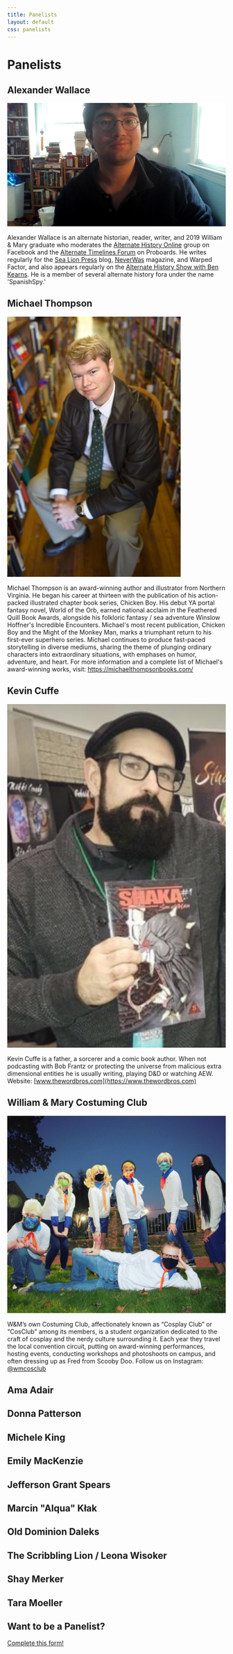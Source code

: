 ```yaml
---
title: Panelists
layout: default
css: panelists
---
```


# Panelists

##  Alexander Wallace
![Alexander Wallace](assets/img/alexanderwallace.jpg)

Alexander Wallace is an alternate historian, reader, writer, and 2019 William & Mary graduate who moderates the [Alternate History Online](https://www.facebook.com/groups/2208892565) group on Facebook and the [Alternate Timelines Forum](https://alternate-timelines.com/) on Proboards. He writes regularly for the [Sea Lion Press](https://www.sealionpress.co.uk/blog/categories/alexander-wallace) blog, [NeverWas](https://neverwasmag.com/author/alexander-wallace/) magazine, and Warped Factor, and also appears regularly on the [Alternate History Show with Ben Kearns](https://anchor.fm/ben-kearns/episodes/The-Alternate-History-Show-Episode1-World-War-II-el2fr3). He is a member of several alternate history fora under the name 'SpanishSpy.'

## Michael Thompson
![Michael Thompson](assets/img/michaelthompson.jpg)

Michael Thompson is an award-winning author and illustrator from Northern Virginia. 
He began his career at thirteen with the publication of his action-packed illustrated chapter book series, Chicken Boy. His debut YA portal fantasy novel, World of the Orb, earned national acclaim in the Feathered Quill Book Awards, alongside his folkloric fantasy / sea adventure Winslow Hoffner's Incredible Encounters. Michael's most recent publication, Chicken Boy and the Might of the Monkey Man, marks a triumphant return to his first-ever superhero series. 
Michael continues to produce fast-paced storytelling in diverse mediums, sharing the theme of plunging ordinary characters into extraordinary situations, with emphases on humor, adventure, and heart. 
For more information and a complete list of Michael's award-winning works, visit: https://michaelthompsonbooks.com/

## Kevin Cuffe
![Kevin Cuffe](assets/img/kevincuffe.jpg)

Kevin Cuffe is a father, a sorcerer and a comic book author. When not podcasting with Bob Frantz or protecting the universe from malicious extra dimensional entities he is usually writing, playing D&D or watching AEW.
Website: [www.thewordbros.com](https://www.thewordbros.com)

## William & Mary Costuming Club
![William & Mary Costuming Club](assets/img/cosclub.jpg)

W&M’s own Costuming Club, affectionately known as “Cosplay Club” or “CosClub” among its members, is a student organization dedicated to the craft of cosplay and the nerdy culture surrounding it. Each year they travel the local convention circuit, putting on award-winning performances, hosting events, conducting workshops and photoshoots on campus, and often dressing up as Fred from Scooby Doo. Follow us on Instagram: [@wmcosclub](https://www.instagram.com/wmcosclub/)

## Ama Adair
## Donna Patterson
## Michele King
## Emily MacKenzie
## Jefferson Grant Spears
##  Marcin "Alqua" Kłak
## Old Dominion Daleks
## The Scribbling Lion / Leona Wisoker
## Shay Merker
## Tara Moeller


## Want to be a Panelist?
[Complete this form!](https://forms.gle/7iqBM5Qnwz5mvKkF8)
